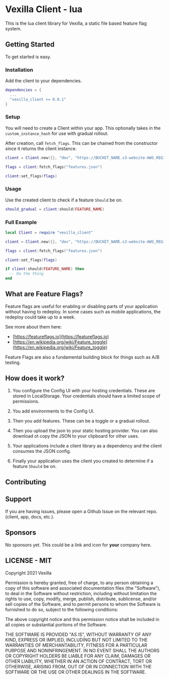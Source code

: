 # Vexilla Client - lua

This is the lua client library for Vexilla, a static file based feature flag system.

## Getting Started

To get started is easy.

### Installation

Add the client to your dependencies.

```lua
dependencies = {
  ...
  "vexilla_client >= 0.0.1"
}
```


### Setup

You will need to create a Client within your app. This optionally takes in the `custom_instance_hash` for use with gradual rollout.

After creation, call `fetch_flags`. This can be chained from the constructor since it returns the client instance.

```lua
client = Client.new({}, "dev", "https://BUCKET_NAME.s3-website-AWS_REGION.amazonaws.com", userId)

flags = client:fetch_flags("features.json")

client:set_flags(flags)
```


### Usage

Use the created client to check if a feature `Should` be on.

```lua
should_gradual = client:should(FEATURE_NAME)
```


### Full Example

```lua
local Client = require "vexilla_client"

client = Client.new({}, "dev", "https://BUCKET_NAME.s3-website-AWS_REGION.amazonaws.com", userId)

flags = client:fetch_flags("features.json")

client:set_flags(flags)

if client:should(FEATURE_NAME) then
  -- Do the thing
end
```


## What are Feature Flags?

Feature flags are useful for enabling or disabling parts of your application without having to redeploy. In some cases such as mobile applications, the redeploy could take up to a week.

See more about them here:

- [https://featureflags.io](https://featureflags.io)
- [https://en.wikipedia.org/wiki/Feature_toggle](https://en.wikipedia.org/wiki/Feature_toggle)

Feature Flags are also a fundamental building block for things such as A/B testing.

## How does it work?

1. You configure the Config UI with your hosting credentials. These are stored in LocalStorage. Your credentials should have a limited scope of permissions.

2. You add environments to the Config UI.

3. Then you add features. These can be a toggle or a gradual rollout.

4. Then you upload the json to your static hosting provider. You can also download ot copy the JSON to your clipboard for other uses.

5. Your applications include a client library as a dependency and the client consumes the JSON config.

6. Finally your application uses the client you created to determine if a feature `Should` be on.

## Contributing

## Support

If you are having issues, please open a Github Issue on the relevant repo. (client, app, docs, etc.).

## Sponsors

No sponsors yet. This could be a link and icon for **your** company here.

## LICENSE - MIT

Copyright 2021 Vexilla

Permission is hereby granted, free of charge, to any person obtaining a copy of this software and associated documentation files (the "Software"), to deal in the Software without restriction, including without limitation the rights to use, copy, modify, merge, publish, distribute, sublicense, and/or sell copies of the Software, and to permit persons to whom the Software is furnished to do so, subject to the following conditions:

The above copyright notice and this permission notice shall be included in all copies or substantial portions of the Software.

THE SOFTWARE IS PROVIDED "AS IS", WITHOUT WARRANTY OF ANY KIND, EXPRESS OR IMPLIED, INCLUDING BUT NOT LIMITED TO THE WARRANTIES OF MERCHANTABILITY, FITNESS FOR A PARTICULAR PURPOSE AND NONINFRINGEMENT. IN NO EVENT SHALL THE AUTHORS OR COPYRIGHT HOLDERS BE LIABLE FOR ANY CLAIM, DAMAGES OR OTHER LIABILITY, WHETHER IN AN ACTION OF CONTRACT, TORT OR OTHERWISE, ARISING FROM, OUT OF OR IN CONNECTION WITH THE SOFTWARE OR THE USE OR OTHER DEALINGS IN THE SOFTWARE.
